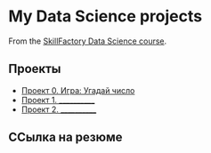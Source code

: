 # My Data Science projects

From the [SkillFactory Data Science course](https://skillfactory.ru/data-scientist).

## Проекты

* [Проект 0. Игра: Угадай число](https://github.com/MichBobr75/sf_ds_game/project_0)
* [Проект 1. __________](_________)
* [Проект 2. __________](_________)

## ССылка на резюме
